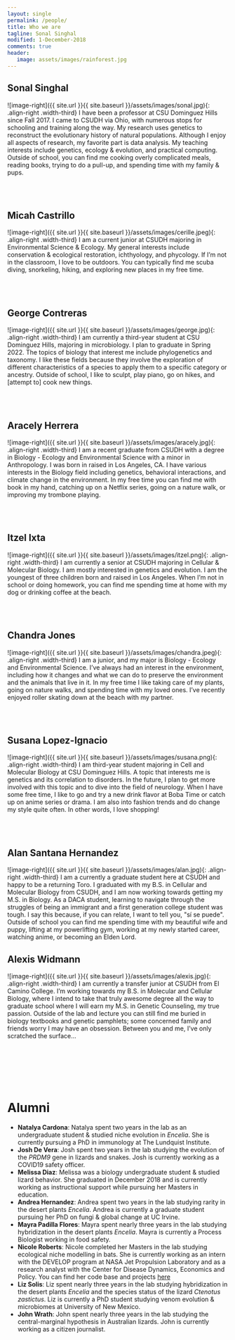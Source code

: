 ```yaml
---
layout: single
permalink: /people/
title: Who we are
tagline: Sonal Singhal
modified: 1-December-2018
comments: true
header:
   image: assets/images/rainforest.jpg
---
```


## Sonal Singhal
![image-right]({{ site.url }}{{ site.baseurl }}/assets/images/sonal.jpg){: .align-right .width-third} I have been a professor at CSU Dominguez Hills since Fall 2017. I came to CSUDH via Ohio, with numerous stops for schooling and training along the way. My research uses genetics to reconstruct the evolutionary history of natural populations. Although I enjoy all aspects of research, my favorite part is data analysis. My teaching interests include genetics, ecology & evolution, and practical computing. Outside of school, you can find me cooking overly complicated meals, reading books, trying to do a pull-up, and spending time with my family & pups.

<br><br>

## Micah Castrillo
![image-right]({{ site.url }}{{ site.baseurl }}/assets/images/cerille.jpeg){: .align-right .width-third} I am a current junior at CSUDH majoring in Environmental Science & Ecology. My general interests include conservation & ecological restoration, ichthyology, and phycology. If I’m not in the classroom, I love to be outdoors. You can typically find me scuba diving, snorkeling, hiking, and exploring new places in my free time.


<br><br>

## George Contreras
![image-right]({{ site.url }}{{ site.baseurl }}/assets/images/george.jpg){: .align-right .width-third} I am currently a third-year student at CSU Dominguez Hills, majoring
in microbiology. I plan to graduate in Spring 2022. The topics of biology that interest me include phylogenetics and taxonomy. I like these fields because they involve the exploration of different characteristics of a species to apply them to a specific category or ancestry. Outside of school, I like to sculpt, play piano, go on hikes, and [attempt to] cook new things.


<br><br>

## Aracely Herrera
![image-right]({{ site.url }}{{ site.baseurl }}/assets/images/aracely.jpg){: .align-right .width-third} 
I am a recent graduate from CSUDH with a degree in Biology - Ecology and Environmental Science with a minor in Anthropology. I was born in raised in Los Angeles, CA. I have various interests in the Biology field including genetics, behavioral interactions, and climate change in the environment. In my free time you can find me with book in my hand, catching up on a Netflix series, going on a nature walk, or improving my trombone playing. 

<br><br>

## Itzel Ixta
![image-right]({{ site.url }}{{ site.baseurl }}/assets/images/itzel.png){: .align-right .width-third} I am currently a senior at CSUDH majoring in Cellular & Molecular Biology. I am mostly interested in genetics and evolution. I am the youngest of three children born and raised in Los Angeles. When I’m not in school or doing homework, you can find me spending time at home with my dog or drinking coffee at the beach.

<br><br>

## Chandra Jones
![image-right]({{ site.url }}{{ site.baseurl }}/assets/images/chandra.jpeg){: .align-right .width-third} I am a junior, and my major is Biology - Ecology and Environmental Science. I’ve always had an interest in the environment, including how it changes and what we can do to preserve the environment and the animals that live in it. In my free time I like taking care of my plants, going on nature walks, and spending time with my loved ones. I’ve recently enjoyed roller skating down at the beach with my partner.

<br><br>

## Susana Lopez-Ignacio
![image-right]({{ site.url }}{{ site.baseurl }}/assets/images/susana.png){: .align-right .width-third} I am third-year student majoring in Cell and Molecular Biology at CSU Dominguez Hills. A topic that interests me is genetics and its correlation to disorders.  In the future, I plan to get more involved with this topic and to dive into the field of neurology. When I have some free time, I like to go and try a new drink flavor at Boba Time or catch up on anime series or drama. I am also into fashion trends and do change my style quite often. In other words, I love shopping!  


<br><br>

## Alan Santana Hernandez
![image-right]({{ site.url }}{{ site.baseurl }}/assets/images/alan.jpg){: .align-right .width-third}
I am a currently a graduate student here at CSUDH and happy to be a returning Toro. I graduated with my B.S. in Cellular and Molecular Biology from CSUDH, and I am now working towards getting my M.S. in Biology. As a DACA student, learning to navigate through the struggles of being an immigrant and a first generation college student was tough. I say this because, if you can relate, I want to tell you, "sí se puede". Outside of school you can find me spending time with my beautiful wife and puppy, lifting at my powerlifting gym, working at my newly started career, watching anime, or becoming an Elden Lord.

## Alexis Widmann
![image-right]({{ site.url }}{{ site.baseurl }}/assets/images/alexis.jpg){: .align-right .width-third} I am currently a transfer junior at CSUDH from El Camino College. I’m working towards my B.S. in Molecular and Cellular Biology, where I intend to take that truly awesome degree all the way to graduate school where I will earn my M.S. in Genetic Counseling, my true passion. Outside of the lab and lecture you can still find me buried in biology textbooks and genetic pamphlets; some concerned family and friends worry I may have an obsession. Between you and me, I’ve only scratched the surface...


<br><br><br><br><br>

# Alumni
- **Natalya Cardona**: Natalya spent two years in the lab as an undergraduate student & studied niche evolution in _Encelia_. She is currently pursuing a PhD in immunology at The Lundquist Institute.
- **Josh De Vera**: Josh spent two years in the lab studying the evolution of the _PRDM9_ gene in lizards and snakes. Josh is currently working as a COVID19 safety officer.
- **Melissa Diaz**: Melissa was a biology undergraduate student & studied lizard behavior. She graduated in December 2018 and is currently working as instructional support while pursuing her Masters in education.
- **Andrea Hernandez**: Andrea spent two years in the lab studying rarity in the desert plants _Encelia_. Andrea is currently a graduate student pursuing her PhD on fungi & global change at UC Irvine.
- **Mayra Padilla Flores**: Mayra spent nearly three years in the lab studying hybridization in the desert plants _Encelia_. Mayra is currently a Process Biologist working in food safety.
- **Nicole Roberts**: Nicole completed her Masters in the lab studying ecological niche modelling in bats. She is currently working as an intern with the DEVELOP program at NASA Jet Propulsion Laboratory and as a research analyst with the Center for Disease Dynamics, Economics and Policy. You can find her code base and projects [here](https://github.com/Octoberweather)
- **Liz Solis**: Liz spent nearly three years in the lab studying hybridization in the desert plants _Encelia_ and the species status of the lizard _Ctenotus zastictus_. Liz is currently a PhD student studying venom evolution & microbiomes at University of New Mexico.
- **John Wrath**: John spent nearly three years in the lab studying the central-marginal hypothesis in Australian lizards. John is currently working as a citizen journalist.
